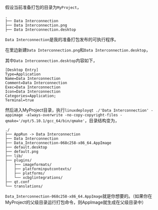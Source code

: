 假设当前准备打包的目录为`MyProject`，

```
.
├── Data Interconnection
├── Data Interconnection.png
├── Data Interconnection.desktop
```

`Data Interconnection`是我的准备打包发布的可执行程序。

在里边新建`Data Interconnection.png`和`Data Interconnection.desktop`，

其中`Data Interconnection.desktop`内容如下，

```
[Desktop Entry]
Type=Application
Name=Data Interconnection
Comment=Data Interconnection
Exec=Data Interconnection
Icon=Data Interconnection
Categories=Application;
Terminal=true
```

然后进入MyProject目录，执行`linuxdeployqt ./'Data Interconnection' -appimage -always-overwrite -no-copy-copyright-files -qmake='/opt/5.10.1/gcc_64/bin/qmake'`，目录结构变为，

```
./
├── AppRun -> Data Interconnection
├── Data Interconnection
├── Data_Interconnection-068c258-x86_64.AppImage
├── default.desktop
├── default.png
├── lib/
├── plugins/
│   ├── imageformats/
│   ├── platforminputcontexts/
│   ├── platforms/
│   └── xcbglintegrations/
├── qt.conf
└── translations/
```

`Data_Interconnection-068c258-x86_64.AppImage`就是你想要的。（如果你在MyProject的父级目录运行打包命令，则AppImage就生成在父级目录中）
